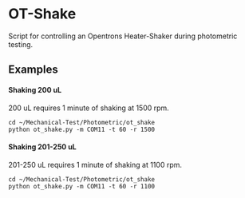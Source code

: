 # OT-Shake

Script for controlling an Opentrons Heater-Shaker during photometric testing.

## Examples

#### Shaking 200 uL

200 uL requires 1 minute of shaking at 1500 rpm.

```
cd ~/Mechanical-Test/Photometric/ot_shake
python ot_shake.py -m COM11 -t 60 -r 1500
```

#### Shaking 201-250 uL

201-250 uL requires 1 minute of shaking at 1100 rpm.

```
cd ~/Mechanical-Test/Photometric/ot_shake
python ot_shake.py -m COM11 -t 60 -r 1100
```
